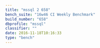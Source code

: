 ```yaml
---
title: "mssql 2 658"
bench_suite: "16w46 CI Weekly Benchmark"
build_number: "658"
dbprofile: "mssql"
classifier: ""
date: 2016-11-18T10:16:33
type: "bench"
---
```


